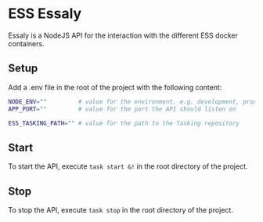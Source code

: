 # ESS Essaly

Essaly is a NodeJS API for the interaction with the different ESS docker containers.

## Setup

Add a .env file in the root of the project with the following content:

```bash
NODE_ENV=""         # value for the environment, e.g. development, production, etc.
APP_PORT=""         # value for the port the API should listen on

ESS_TASKING_PATH="" # value for the path to the Tasking repository
```

## Start

To start the API, execute `task start &!` in the root directory of the project.

## Stop

To stop the API, execute `task stop` in the root directory of the project.

